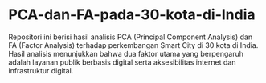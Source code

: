 # PCA-dan-FA-pada-30-kota-di-India
Repositori ini berisi hasil analisis PCA (Principal Component Analysis) dan FA (Factor Analysis) terhadap perkembangan Smart City di 30 kota di India. Hasil analisis menunjukkan bahwa dua faktor utama yang berpengaruh adalah layanan publik berbasis digital serta aksesibilitas internet dan infrastruktur digital.
